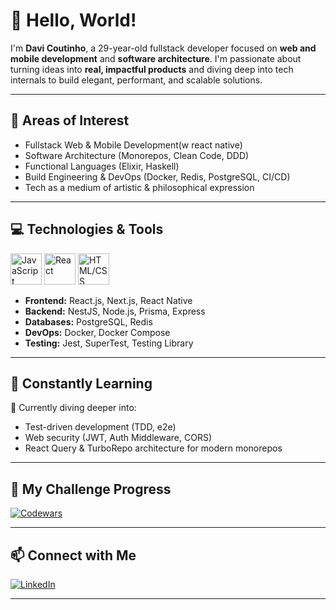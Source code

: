 # 👋 Hello, World!

I'm **Davi Coutinho**, a 29-year-old fullstack developer focused on **web and mobile development** and **software architecture**. 
I'm passionate about turning ideas into **real, impactful products** and diving deep into tech internals to build elegant, performant, and scalable solutions.

---

## 🧠 Areas of Interest

- Fullstack Web & Mobile Development(w react native)
- Software Architecture (Monorepos, Clean Code, DDD)
- Functional Languages (Elixir, Haskell)
- Build Engineering & DevOps (Docker, Redis, PostgreSQL, CI/CD)
- Tech as a medium of artistic & philosophical expression

---

## 💻 Technologies & Tools

<p>
  <img src="https://media3.giphy.com/media/ln7z2eWriiQAllfVcn/200w.webp" width="50" title="JavaScript" />
  <img src="https://i.giphy.com/media/eNAsjO55tPbgaor7ma/200w.webp" width="50" title="React" />
  <img src="https://media3.giphy.com/media/kdFc8fubgS31b8DsVu/giphy.webp" width="50" title="HTML/CSS" />
</p>

- **Frontend:** React.js, Next.js, React Native  
- **Backend:** NestJS, Node.js, Prisma, Express  
- **Databases:** PostgreSQL, Redis  
- **DevOps:** Docker, Docker Compose
- **Testing:** Jest, SuperTest, Testing Library  

---

## 🧪 Constantly Learning

📍 Currently diving deeper into:
- Test-driven development (TDD, e2e)
- Web security (JWT, Auth Middleware, CORS)
- React Query & TurboRepo architecture for modern monorepos

---

## 🧩 My Challenge Progress

[![Codewars](https://www.codewars.com/users/roxdavirox/badges/large)](https://www.codewars.com/users/roxdavirox)

---

## 📫 Connect with Me

[![LinkedIn](https://img.shields.io/badge/LinkedIn-0077B5?style=for-the-badge&logo=linkedin&logoColor=white)](https://www.linkedin.com/in/davi-coutinho)

---
